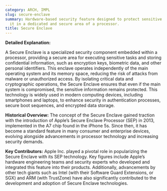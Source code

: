 ```yaml
---
category: ARCH, IMPL
slug: secure-enclave
summary: Hardware-based security feature designed to protect sensitive data by isolating
  it in a dedicated and secure area of a processor.
title: Secure Enclave
---
```


**Detailed Explanation:**

A Secure Enclave is a specialized security component embedded within a processor, providing a secure area for executing sensitive tasks and storing confidential information, such as encryption keys, biometric data, and other personal identifiers. This enclave operates independently of the main operating system and its memory space, reducing the risk of attacks from malware or unauthorized access. By isolating critical data and cryptographic operations, the Secure Enclave ensures that even if the main system is compromised, the sensitive information remains protected. This technology is widely used in modern computing devices, including smartphones and laptops, to enhance security in authentication processes, secure boot sequences, and encrypted data storage.

  

**Historical Overview:**
The concept of the Secure Enclave gained traction with the introduction of Apple’s Secure Enclave Processor (SEP) in 2013, implemented in the A7 chip found in the iPhone 5s. Since then, it has become a standard feature in many consumer and enterprise devices, evolving alongside advancements in processor technology and increasing security demands.

  

**Key Contributors:**
Apple Inc. played a pivotal role in popularizing the Secure Enclave with its SEP technology. Key figures include Apple’s hardware engineering teams and security experts who developed and integrated this feature into their products. Additionally, advancements by other tech giants such as Intel (with their Software Guard Extensions, or SGX) and ARM (with TrustZone) have also significantly contributed to the development and adoption of Secure Enclave technologies.